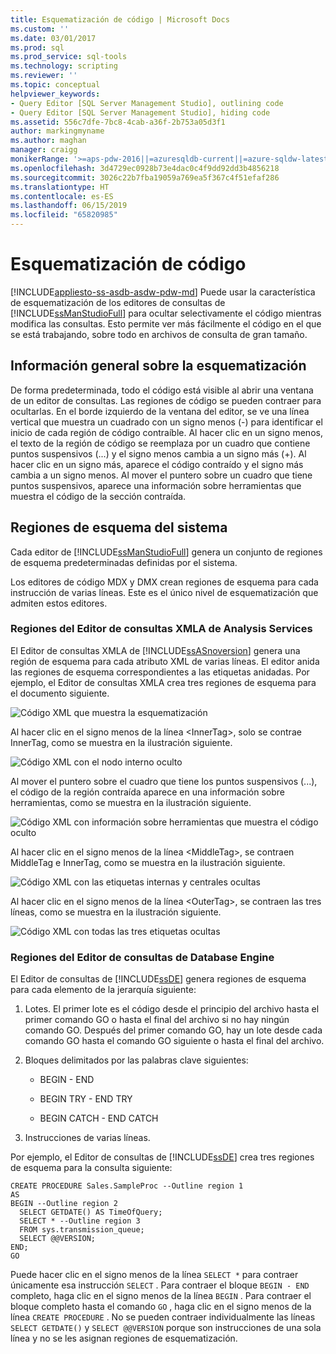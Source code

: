 ```yaml
---
title: Esquematización de código | Microsoft Docs
ms.custom: ''
ms.date: 03/01/2017
ms.prod: sql
ms.prod_service: sql-tools
ms.technology: scripting
ms.reviewer: ''
ms.topic: conceptual
helpviewer_keywords:
- Query Editor [SQL Server Management Studio], outlining code
- Query Editor [SQL Server Management Studio], hiding code
ms.assetid: 556c7dfe-7bc8-4cab-a36f-2b753a05d3f1
author: markingmyname
ms.author: maghan
manager: craigg
monikerRange: '>=aps-pdw-2016||=azuresqldb-current||=azure-sqldw-latest||>=sql-server-2016||=sqlallproducts-allversions||>=sql-server-linux-2017||=azuresqldb-mi-current'
ms.openlocfilehash: 3d4729ec0928b73e4dac0c4f9dd92dd3b4856218
ms.sourcegitcommit: 3026c22b7fba19059a769ea5f367c4f51efaf286
ms.translationtype: HT
ms.contentlocale: es-ES
ms.lasthandoff: 06/15/2019
ms.locfileid: "65820985"
---
```

# <a name="code-outlining"></a>Esquematización de código
[!INCLUDE[appliesto-ss-asdb-asdw-pdw-md](../../includes/appliesto-ss-asdb-asdw-pdw-md.md)]
  Puede usar la característica de esquematización de los editores de consultas de [!INCLUDE[ssManStudioFull](../../includes/ssmanstudiofull-md.md)] para ocultar selectivamente el código mientras modifica las consultas. Esto permite ver más fácilmente el código en el que se está trabajando, sobre todo en archivos de consulta de gran tamaño.  
  
## <a name="outlining-overview"></a>Información general sobre la esquematización  
 De forma predeterminada, todo el código está visible al abrir una ventana de un editor de consultas. Las regiones de código se pueden contraer para ocultarlas. En el borde izquierdo de la ventana del editor, se ve una línea vertical que muestra un cuadrado con un signo menos (-) para identificar el inicio de cada región de código contraíble. Al hacer clic en un signo menos, el texto de la región de código se reemplaza por un cuadro que contiene puntos suspensivos (...) y el signo menos cambia a un signo más (+). Al hacer clic en un signo más, aparece el código contraído y el signo más cambia a un signo menos. Al mover el puntero sobre un cuadro que tiene puntos suspensivos, aparece una información sobre herramientas que muestra el código de la sección contraída.  
  
## <a name="system-outline-regions"></a>Regiones de esquema del sistema  
 Cada editor de [!INCLUDE[ssManStudioFull](../../includes/ssmanstudiofull-md.md)] genera un conjunto de regiones de esquema predeterminadas definidas por el sistema.  
  
 Los editores de código MDX y DMX crean regiones de esquema para cada instrucción de varias líneas. Este es el único nivel de esquematización que admiten estos editores.  
  
### <a name="analysis-services-xmla-query-editor-regions"></a>Regiones del Editor de consultas XMLA de Analysis Services  
 El Editor de consultas XMLA de [!INCLUDE[ssASnoversion](../../includes/ssasnoversion-md.md)] genera una región de esquema para cada atributo XML de varias líneas. El editor anida las regiones de esquema correspondientes a las etiquetas anidadas. Por ejemplo, el Editor de consultas XMLA crea tres regiones de esquema para el documento siguiente.  
  
 ![Código XML que muestra la esquematización](../../ssms/scripting/media/editoutlinexmlfull.gif "Código XML que muestra la esquematización")  
  
 Al hacer clic en el signo menos de la línea \<InnerTag>, solo se contrae InnerTag, como se muestra en la ilustración siguiente.  
  
 ![Código XML con el nodo interno oculto](../../ssms/scripting/media/editoutlinexmlinnercol.gif "Código XML con el nodo interno oculto")  
  
 Al mover el puntero sobre el cuadro que tiene los puntos suspensivos (...), el código de la región contraída aparece en una información sobre herramientas, como se muestra en la ilustración siguiente.  
  
 ![Código XML con información sobre herramientas que muestra el código oculto](../../ssms/scripting/media/editoutlinexmlmouse.gif "Código XML con información sobre herramientas que muestra el código oculto")  
  
 Al hacer clic en el signo menos de la línea \<MiddleTag>, se contraen MiddleTag e InnerTag, como se muestra en la ilustración siguiente.  
  
 ![Código XML con las etiquetas internas y centrales ocultas](../../ssms/scripting/media/editoutlinexmlmiddlecol.gif "Código XML con las etiquetas internas y centrales ocultas")  
  
 Al hacer clic en el signo menos de la línea \<OuterTag>, se contraen las tres líneas, como se muestra en la ilustración siguiente.  
  
 ![Código XML con todas las tres etiquetas ocultas](../../ssms/scripting/media/editoutlinexmloutercol.gif "Código XML con todas las tres etiquetas ocultas")  
  
### <a name="database-engine-query-editor-regions"></a>Regiones del Editor de consultas de Database Engine  
 El Editor de consultas de [!INCLUDE[ssDE](../../includes/ssde-md.md)] genera regiones de esquema para cada elemento de la jerarquía siguiente:  
  
1.  Lotes. El primer lote es el código desde el principio del archivo hasta el primer comando GO o hasta el final del archivo si no hay ningún comando GO. Después del primer comando GO, hay un lote desde cada comando GO hasta el comando GO siguiente o hasta el final del archivo.  
  
2.  Bloques delimitados por las palabras clave siguientes:  
  
    -   BEGIN - END  
  
    -   BEGIN TRY - END TRY  
  
    -   BEGIN CATCH - END CATCH  
  
3.  Instrucciones de varias líneas.  
  
 Por ejemplo, el Editor de consultas de [!INCLUDE[ssDE](../../includes/ssde-md.md)] crea tres regiones de esquema para la consulta siguiente:  
  
```  
CREATE PROCEDURE Sales.SampleProc --Outline region 1  
AS  
BEGIN --Outline region 2   
  SELECT GETDATE() AS TimeOfQuery;  
  SELECT * --Outline region 3  
  FROM sys.transmission_queue;  
  SELECT @@VERSION;  
END;  
GO  
```  
  
 Puede hacer clic en el signo menos de la línea `SELECT *` para contraer únicamente esa instrucción `SELECT` . Para contraer el bloque `BEGIN - END` completo, haga clic en el signo menos de la línea `BEGIN` . Para contraer el bloque completo hasta el comando `GO` , haga clic en el signo menos de la línea `CREATE PROCEDURE` . No se pueden contraer individualmente las líneas `SELECT GETDATE()` y `SELECT @@VERSION` porque son instrucciones de una sola línea y no se les asignan regiones de esquematización.  
  
  

